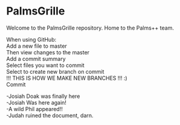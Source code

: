 # PalmsGrille

Welcome to the PalmsGrille repository. Home to the Palms++ team.

When using GitHub:<br />
	Add a new file to master<br />
	Then view changes to the master<br />
	Add a commit summary<br />
	Select files you want to commit<br />
	Select to create new branch on commit<br />
		!!! THIS IS HOW WE MAKE NEW BRANCHES !!!    :)<br />
	Commit<br />
  
-Josiah Doak was finally here<br />
 -Josiah Was here again!<br /> 
 -A wild Phil appeared!!<br />
 -Judah ruined the document, darn.<br />